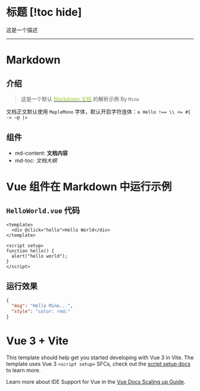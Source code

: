 # 标题 [!toc hide]

这是一个描述

<!-- ![图片](http://192.168.40.114:52080/img/login_logo.O-WQCFIO..png) -->

---

# Markdown

## 介绍

> 这是一个默认 [<span style="color: yellowgreen;">Markdown 文档</span>][1] 的解析示例 By `Mino`

文档正文默认使用 `MapleMono` 字体，默认开启字符连体：`a Hello !== \\ <= #{ -> ~@ |>`

## 组件

- md-content: **文档内容**
- md-toc: _文档大纲_

# Vue 组件在 Markdown 中运行示例

## `HelloWorld.vue` 代码

```vue
<template>
  <div @click="hello">Hello World</div>
</template>

<script setup>
function hello() {
  alert("hello world");
}
</script>
```

## 运行效果

```json [!code run:HelloWorld]
{
  "msg": "Hello Mino...",
  "style": "color: red;"
}
```

# Vue 3 + Vite

This template should help get you started developing with Vue 3 in Vite. The template uses Vue 3 `<script setup>` SFCs, check out the [script setup docs](https://v3.vuejs.org/api/sfc-script-setup.html#sfc-script-setup) to learn more.

Learn more about IDE Support for Vue in the [Vue Docs Scaling up Guide](https://vuejs.org/guide/scaling-up/tooling.html#ide-support).

[1]: https://marxi.co/
